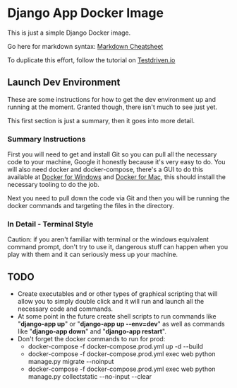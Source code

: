 # Django App Docker Image

This is just a simple Django Docker image.

Go here for markdown syntax: [Markdown Cheatsheet](https://github.com/adam-p/markdown-here/wiki/Markdown-Cheatsheet)

To duplicate this effort, follow the tutorial on [Testdriven.io](https://testdriven.io/blog/dockerizing-django-with-postgres-gunicorn-and-nginx/#project-setup)

## Launch Dev Environment

These are some instructions for how to get the dev environment up and running at the moment. Granted though, there isn't much to see just yet.

This first section is just a summary, then it goes into more detail.

### Summary Instructions

First you will need to get and install Git so you can pull all the necessary code to your machine, Google it honestly because it's very easy to do. You will also need docker and docker-compose, there's a GUI to do this available at [Docker for Windows](docs.docker.com/docker-for-windows/install/) and [Docker for Mac](docs.docker.com/docker-for-mac/install/), this should install the necessary tooling to do the job.

Next you need to pull down the code via Git and then you will be running the docker commands and targeting the files in the directory.

### In Detail - Terminal Style

Caution: if you aren't familiar with terminal or the windows equivalent command prompt, don't try to use it, dangerous stuff can happen when you play with them and it can seriously mess up your machine.

## TODO

- Create executables and or other types of graphical scripting that will allow you to simply double click and it will run and launch all the necessary code and commands.
- At some point in the future create shell scripts to run commands like "**django-app up**" or "**django-app up --env=dev**" as well as commands like "**django-app down**" and "**django-app restart**".
- Don't forget the docker commands to run for prod:
  - docker-compose -f docker-compose.prod.yml up -d --build
  - docker-compose -f docker-compose.prod.yml exec web python manage.py migrate --noinput
  - docker-compose -f docker-compose.prod.yml exec web python manage.py collectstatic --no-input --clear
